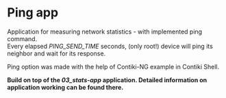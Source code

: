 # Ping app

Application for measuring network statistics - with implemented ping command. \
Every elapsed *PING_SEND_TIME* seconds, (only root!) device will ping its neighbor and wait for its response.

Ping option was made with the help of Contiki-NG example in Contiki Shell.

**Build on top of the *03_stats-app* application. Detailed information on application working can be found there.**